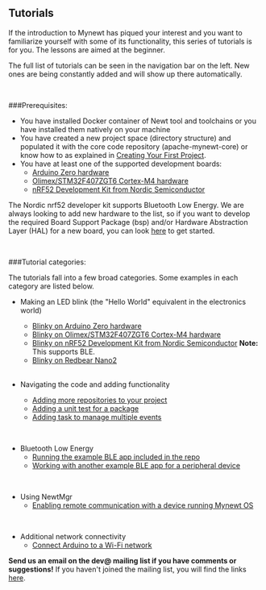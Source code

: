 ## Tutorials

If the introduction to Mynewt has piqued your interest and you want to familiarize yourself with some of its functionality, this series of tutorials is for you. The lessons are aimed at the beginner.

The full list of tutorials can be seen in the navigation bar on the left. New ones are being constantly added and will show up there automatically.

<br>

###Prerequisites:

* You have installed Docker container of Newt tool and toolchains or you have installed them natively on your machine
* You have created a new project space (directory structure) and populated it with the core code repository (apache-mynewt-core) or know how to as explained in [Creating Your First Project](../get_started/project_create).
* You have at least one of the supported development boards:
    * [Arduino Zero hardware](arduino_zero.md)
    * [Olimex/STM32F407ZGT6 Cortex-M4 hardware](olimex.md)
    * [nRF52 Development Kit from Nordic Semiconductor](nRF52.md)

The Nordic nrf52 developer kit supports Bluetooth Low Energy. We are always looking to add new hardware to the list, so if you want to develop the required Board Support Package (bsp) and/or Hardware Abstraction Layer (HAL) for a new board, you can look [here](../core_os/porting/port_os/) to get started.


<br>

###Tutorial categories:

The tutorials fall into a few broad categories. Some examples in each category are listed below.

* Making an LED blink (the "Hello World" equivalent in the electronics world)
    * [Blinky on Arduino Zero hardware](arduino_zero.md)
    * [Blinky on Olimex/STM32F407ZGT6 Cortex-M4 hardware](olimex.md)
    * [Blinky on nRF52 Development Kit from Nordic Semiconductor](nRF52.md) **Note:** This supports BLE.
    * [Blinky on Redbear Nano2](rbnano2.md)

    <br>

* Navigating the code and adding functionality  
    * [Adding more repositories to your project](repo/add_repos.md)
    * [Adding a unit test for a package](unit_test.md)
    * [Adding task to manage multiple events](event_queue.md)

<br>

* Bluetooth Low Energy
    * [Running the example BLE app included in the repo](bletiny_project.md)
    * [Working with another example BLE app for a peripheral device](bleprph/bleprph-intro.md)

<br>

* Using NewtMgr
    * [Enabling remote communication with a device running Mynewt OS](project-slinky.md)

<br>

* Additional network connectivity
    * [Connect Arduino to a Wi-Fi network](wi-fi_on_arduino.md)

**Send us an email on the dev@ mailing list if you have comments or suggestions!** If you haven't joined the mailing list, you will find the links [here](../../community.md).

<br>
